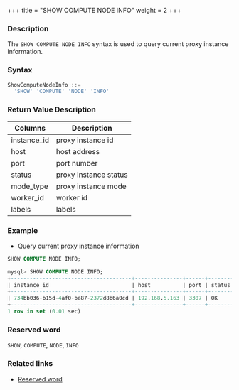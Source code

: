 +++
title = "SHOW COMPUTE NODE INFO"
weight = 2
+++

### Description

The `SHOW COMPUTE NODE INFO` syntax is used to query current proxy instance information.
### Syntax

```sql
ShowComputeNodeInfo ::=
  'SHOW' 'COMPUTE' 'NODE' 'INFO'
```

### Return Value Description

| Columns        | Description           |
|----------------|-----------------------|
| instance_id    | proxy instance id     |
| host           | host address          |
| port           | port number           |
| status         | proxy instance status |
| mode_type      | proxy instance mode   |
| worker_id      | worker id             |
| labels         | labels                |

### Example

- Query current proxy instance information

```sql
SHOW COMPUTE NODE INFO;
```

```sql
mysql> SHOW COMPUTE NODE INFO;
+--------------------------------------+---------------+------+--------+-----------+-----------+--------+
| instance_id                          | host          | port | status | mode_type | worker_id | labels |
+--------------------------------------+---------------+------+--------+-----------+-----------+--------+
| 734bb036-b15d-4af0-be87-2372d8b6a0cd | 192.168.5.163 | 3307 | OK     | Cluster   | -1        |        |
+--------------------------------------+---------------+------+--------+-----------+-----------+--------+
1 row in set (0.01 sec)
```

### Reserved word

`SHOW`, `COMPUTE`, `NODE`, `INFO`

### Related links

- [Reserved word](/en/reference/distsql/syntax/reserved-word/)
